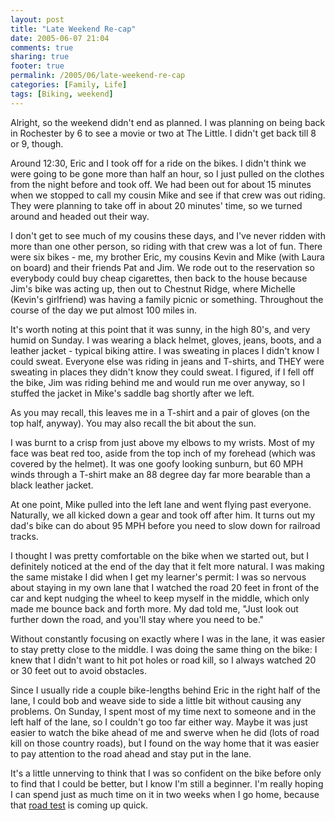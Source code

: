 ```yaml
---
layout: post
title: "Late Weekend Re-cap"
date: 2005-06-07 21:04
comments: true
sharing: true
footer: true
permalink: /2005/06/late-weekend-re-cap
categories: [Family, Life]
tags: [Biking, weekend]
---
```

Alright, so the weekend didn't end as planned.  I was planning on being back in Rochester by 6 to see a movie or two at The Little.  I didn't get back till 8 or 9, though.

Around 12:30, Eric and I took off for a ride on the bikes.  I didn't think we were going to be gone more than half an hour, so I just pulled on the clothes from the night before and took off.  We had been out for about 15 minutes when we stopped to call my cousin Mike and see if that crew was out riding.  They were planning to take off in about 20 minutes' time, so we turned around and headed out their way.

I don't get to see much of my cousins these days, and I've never ridden with more than one other person, so riding with that crew was a lot of fun.  There were six bikes - me, my brother Eric, my cousins Kevin and Mike (with Laura on board) and their friends Pat and Jim.  We rode out to the reservation so everybody could buy cheap cigarettes, then back to the house because Jim's bike was acting up, then out to Chestnut Ridge, where Michelle (Kevin's girlfriend) was having a family picnic or something.  Throughout the course of the day we put almost 100 miles in.

It's worth noting at this point that it was sunny, in the high 80's, and very humid on Sunday.  I was wearing a black helmet, gloves, jeans, boots, and a leather jacket - typical biking attire.  I was sweating in places I didn't know I could sweat.  Everyone else was riding in jeans and T-shirts, and THEY were sweating in places they didn't know they could sweat.  I figured, if I fell off the bike, Jim was riding behind me and would run me over anyway, so I stuffed the jacket in Mike's saddle bag shortly after we left.

As you may recall, this leaves me in a T-shirt and a pair of gloves (on the top half, anyway).  You may also recall the bit about the sun.

I was burnt to a crisp from just above my elbows to my wrists.  Most of my face was beat red too, aside from the top inch of my forehead (which was covered by the helmet).  It was one goofy looking sunburn, but 60 MPH winds through a T-shirt make an 88 degree day far more bearable than a black leather jacket.

At one point, Mike pulled into the left lane and went flying past everyone.  Naturally, we all kicked down a gear and took off after him.  It turns out my dad's bike can do about 95 MPH before you need to slow down for railroad tracks.

I thought I was pretty comfortable on the bike when we started out, but I definitely noticed at the end of the day that it felt more natural.  I was making the same mistake I did when I get my learner's permit: I was so nervous about staying in my own lane that I watched the road 20 feet in front of the car and kept nudging the wheel to keep myself in the middle, which only made me bounce back and forth more.  My dad told me, "Just look out further down the road, and you'll stay where you need to be."

Without constantly focusing on exactly where I was in the lane, it was easier to stay pretty close to the middle.  I was doing the same thing on the bike: I knew that I didn't want to hit pot holes or road kill, so I always watched 20 or 30 feet out to avoid obstacles.

Since I usually ride a couple bike-lengths behind Eric in the right half of the lane, I could bob and weave side to side a little bit without causing any problems.  On Sunday, I spent most of my time next to someone and in the left half of the lane, so I couldn't go too far either way.  Maybe it was just easier to watch the bike ahead of me and swerve when he did (lots of road kill on those country roads), but I found on the way home that it was easier to pay attention to the road ahead and stay put in the lane.

It's a little unnerving to think that I was so confident on the bike before only to find that I could be better, but I know I'm still a beginner.  I'm really hoping I can spend just as much time on it in two weeks when I go home, because that <a href="/2005/05/road-test">road test</a> is coming up quick.

